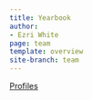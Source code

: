 ```yaml
---
title: Yearbook
author:
- Ezri White
page: team
template: overview
site-branch: team
---
```


[Profiles](/team/yearbook/profiles.html)